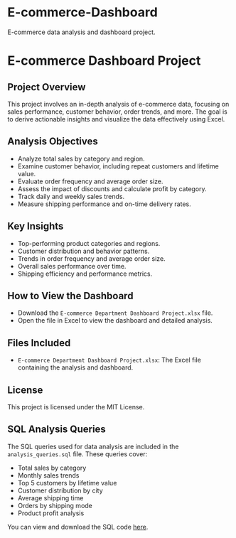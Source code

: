 # E-commerce-Dashboard
E-commerce data analysis and dashboard project.


# E-commerce Dashboard Project

## Project Overview
This project involves an in-depth analysis of e-commerce data, focusing on sales performance, customer behavior, order trends, and more. The goal is to derive actionable insights and visualize the data effectively using Excel.

## Analysis Objectives
- Analyze total sales by category and region.
- Examine customer behavior, including repeat customers and lifetime value.
- Evaluate order frequency and average order size.
- Assess the impact of discounts and calculate profit by category.
- Track daily and weekly sales trends.
- Measure shipping performance and on-time delivery rates.

## Key Insights
- Top-performing product categories and regions.
- Customer distribution and behavior patterns.
- Trends in order frequency and average order size.
- Overall sales performance over time.
- Shipping efficiency and performance metrics.

## How to View the Dashboard
- Download the `E-commerce Department Dashboard Project.xlsx` file.
- Open the file in Excel to view the dashboard and detailed analysis.

## Files Included
- `E-commerce Department Dashboard Project.xlsx`: The Excel file containing the analysis and dashboard.

## License
This project is licensed under the MIT License.


## SQL Analysis Queries

The SQL queries used for data analysis are included in the `analysis_queries.sql` file. These queries cover:

- Total sales by category
- Monthly sales trends
- Top 5 customers by lifetime value
- Customer distribution by city
- Average shipping time
- Orders by shipping mode
- Product profit analysis

You can view and download the SQL code [here](analysis_queries.sql).
